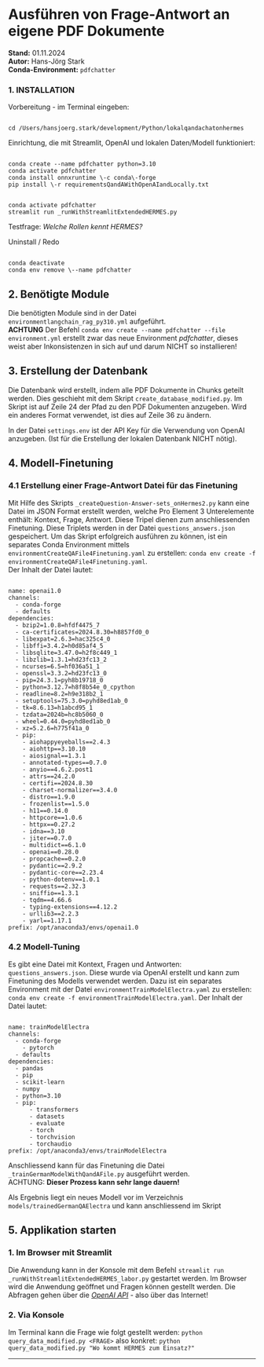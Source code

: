 # Ausführen von Frage-Antwort an eigene PDF Dokumente
**Stand:** 01.11.2024 <br>
**Autor:** Hans-Jörg Stark <br>
**Conda-Environment:** `pdfchatter`


### 1. INSTALLATION
Vorbereitung - im Terminal eingeben:
<pre><code>
cd /Users/hansjoerg.stark/development/Python/lokalqandachatonhermes
</code></pre>

Einrichtung, die mit Streamlit, OpenAI und lokalen Daten/Modell funktioniert:
<pre><code>
conda create --name pdfchatter python=3.10
conda activate pdfchatter
conda install onnxruntime \-c conda\-forge
pip install \-r requirementsQandAWithOpenAIandLocally.txt
</code></pre>

<pre><code>
conda activate pdfchatter
streamlit run _runWithStreamlitExtendedHERMES.py
</code></pre>
Testfrage: *Welche Rollen kennt HERMES?* 


Uninstall / Redo
<pre><code>
conda deactivate
conda env remove \--name pdfchatter
</code></pre>


## 2. Benötigte Module
Die benötigten Module sind in der Datei `environmentlangchain_rag_py310.yml` aufgeführt. <br> **ACHTUNG** Der Befehl `conda env create --name pdfchatter --file environment.yml` erstellt zwar das neue Environment *pdfchatter*, dieses weist aber Inkonsistenzen in sich auf und darum NICHT so installieren!

## 3. Erstellung der Datenbank 
Die Datenbank wird erstellt, indem alle PDF Dokumente in Chunks geteilt werden.
Dies geschieht mit dem Skript `create_database_modified.py`. Im Skript ist auf Zeile 24 der Pfad zu den PDF Dokumenten anzugeben. Wird ein anderes Format verwendet, ist dies auf Zeile 36 zu ändern.

In der Datei `settings.env` ist der API Key für die Verwendung von OpenAI anzugeben. (Ist für die Erstellung der lokalen Datenbank NICHT nötig).

## 4. Modell-Finetuning

### 4.1 Erstellung einer Frage-Antwort Datei für das Finetuning
Mit Hilfe des Skripts `_createQuestion-Answer-sets_onHermes2.py` kann eine Datei im JSON Format erstellt werden, welche Pro Element 3 Unterelemente enthält: Kontext, Frage, Antwort. Diese Tripel dienen zum anschliessenden Finetuning. Diese Triplets werden in der Datei `questions_answers.json` gespeichert. Um das Skript erfolgreich ausführen zu können, ist ein separates Conda Environment mittels `environmentCreateQAFile4Finetuning.yaml` zu erstellen: `conda env create -f environmentCreateQAFile4Finetuning.yaml`. <br> 
Der Inhalt der Datei lautet:<br>
<pre><code>
name: openai1.0
channels:
  - conda-forge
  - defaults
dependencies:
  - bzip2=1.0.8=hfdf4475_7
  - ca-certificates=2024.8.30=h8857fd0_0
  - libexpat=2.6.3=hac325c4_0
  - libffi=3.4.2=h0d85af4_5
  - libsqlite=3.47.0=h2f8c449_1
  - libzlib=1.3.1=hd23fc13_2
  - ncurses=6.5=hf036a51_1
  - openssl=3.3.2=hd23fc13_0
  - pip=24.3.1=pyh8b19718_0
  - python=3.12.7=h8f8b54e_0_cpython
  - readline=8.2=h9e318b2_1
  - setuptools=75.3.0=pyhd8ed1ab_0
  - tk=8.6.13=h1abcd95_1
  - tzdata=2024b=hc8b5060_0
  - wheel=0.44.0=pyhd8ed1ab_0
  - xz=5.2.6=h775f41a_0
  - pip:
    - aiohappyeyeballs==2.4.3
    - aiohttp==3.10.10
    - aiosignal==1.3.1
    - annotated-types==0.7.0
    - anyio==4.6.2.post1
    - attrs==24.2.0
    - certifi==2024.8.30
    - charset-normalizer==3.4.0
    - distro==1.9.0
    - frozenlist==1.5.0
    - h11==0.14.0
    - httpcore==1.0.6
    - httpx==0.27.2
    - idna==3.10
    - jiter==0.7.0
    - multidict==6.1.0
    - openai==0.28.0
    - propcache==0.2.0
    - pydantic==2.9.2
    - pydantic-core==2.23.4
    - python-dotenv==1.0.1
    - requests==2.32.3
    - sniffio==1.3.1
    - tqdm==4.66.6
    - typing-extensions==4.12.2
    - urllib3==2.2.3
    - yarl==1.17.1
prefix: /opt/anaconda3/envs/openai1.0
</code></pre>


### 4.2 Modell-Tuning 
Es gibt eine Datei mit Kontext, Fragen und Antworten: `questions_answers.json`. Diese wurde via OpenAI erstellt und kann zum Finetuning des Modells verwendet werden. Dazu ist ein separates Environment mit der Datei `environmentTrainModelElectra.yaml` zu erstellen: `conda env create -f environmentTrainModelElectra.yaml`. Der Inhalt der Datei lautet:<br>
<pre><code>
name: trainModelElectra
channels:
  - conda-forge
	- pytorch
  - defaults
dependencies:
  - pandas
  - pip
  - scikit-learn
  - numpy
  - python=3.10
  - pip:
      - transformers
      - datasets
      - evaluate
      - torch
      - torchvision
      - torchaudio
prefix: /opt/anaconda3/envs/trainModelElectra
</code></pre>

Anschliessend kann für das Finetuning die Datei `_trainGermanModelWithQandAFile.py` ausgeführt werden. <br> ACHTUNG: **Dieser Prozess kann sehr lange dauern!** <p>
Als Ergebnis liegt ein neues Modell vor im Verzeichnis `models/trainedGermanQAElectra` und kann anschliessend im Skript 


## 5. Applikation starten
### 1. Im Browser mit Streamlit
Die Anwendung kann in der Konsole mit dem Befehl `streamlit run _runWithStreamlitExtendedHERMES_labor.py` gestartet werden. Im Browser wird die Anwendung geöffnet und Fragen können gestellt werden. Die Abfragen gehen über die <u>*OpenAI API*</u> - also über das Internet!

### 2. Via Konsole
Im Terminal kann die Frage wie folgt gestellt werden: `python query_data_modified.py <FRAGE>` also konkret: `python query_data_modified.py "Wo kommt HERMES zum Einsatz?"`


------








